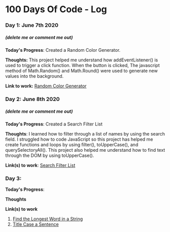 # 100 Days Of Code - Log

### Day 1: June 7th 2020
##### (delete me or comment me out)

**Today's Progress**: Created a Random Color Generator.

**Thoughts:** This project helped me understand how addEventListener() is used to trigger a click function. When the button is clicked, The javascript method of Math.Random() and Math.Round() were used to generate new values into the background.


**Link to work:** [Random Color Generator](http://www.example.com)


### Day 2: June 8th 2020
##### (delete me or comment me out)

**Today's Progress**: Created a Search Filter List

**Thoughts**: I learned how to filter through a list of names by using the search field. I struggled how to code JavaScript so this project has helped me create functions and loops by using filter(), toUpperCase(), and querySelectoryAll(). This project also helped me understand how to find text through the DOM by using toUpperCase(). 

**Link(s) to work**: [Search Filter List](http://www.example.com)


### Day 3: 
**Today's Progress**:

**Thoughts** 

**Link(s) to work**
1. [Find the Longest Word in a String](https://www.freecodecamp.com/challenges/find-the-longest-word-in-a-string)
2. [Title Case a Sentence](https://www.freecodecamp.com/challenges/title-case-a-sentence)


